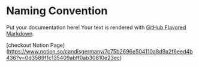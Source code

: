 # Naming Convention

Put your documentation here! Your text is rendered with [GitHub Flavored Markdown](https://help.github.com/articles/github-flavored-markdown).


[checkout Notion Page] (https://www.notion.so/candisgermany/7c75b2696e504110a8d9a2f6eed4b436?v=0d3589f1c135409abff0ab30810e23ec)
